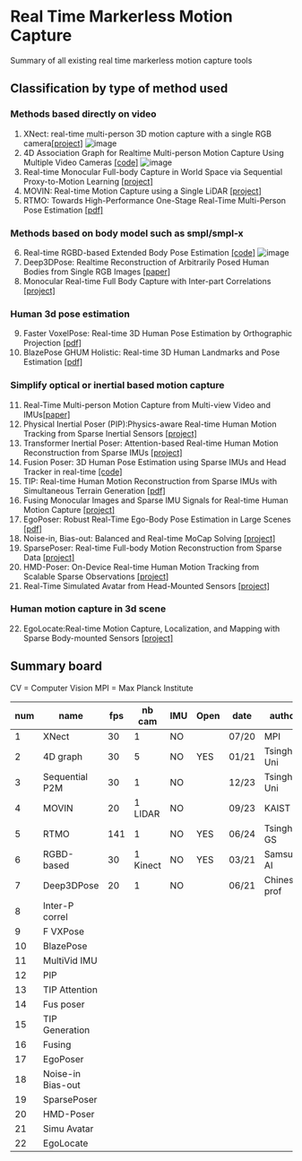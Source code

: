 # Real Time Markerless Motion Capture
Summary of all existing real time markerless motion capture tools

## Classification by type of method used
### Methods based directly on video
1. XNect: real-time multi-person 3D motion capture with a single RGB camera[[project]](http://gvv.mpi-inf.mpg.de/projects/XNect/)
![image](https://github.com/visonpon/human-motion-capture/blob/main/images/Xnet.png)
2. 4D Association Graph for Realtime Multi-person Motion Capture Using Multiple Video Cameras [[code]](https://github.com/zhangyux15/4d_association)
![image](https://github.com/visonpon/human-motion-capture/blob/main/images/4dAsspciation.png)
3. Real-time Monocular Full-body Capture in World Space via Sequential Proxy-to-Motion Learning [[project]](https://liuyebin.com/proxycap/)
4. MOVIN: Real-time Motion Capture using a Single LiDAR [[project]](https://movin3d.github.io/movin_pg2023/)
5. RTMO: Towards High-Performance One-Stage Real-Time Multi-Person Pose Estimation [[pdf]](https://arxiv.org/pdf/2312.07526.pdf)


### Methods based on body model such as smpl/smpl-x
6. Real-time RGBD-based Extended Body Pose Estimation [[code]](https://github.com/rmbashirov/rgbd-kinect-pose)
![image](https://github.com/visonpon/human-motion-capture/blob/main/images/rgbd-kinect-pose.png)
7. Deep3DPose: Realtime Reconstruction of Arbitrarily Posed Human Bodies from Single RGB Images [[paper]](https://arxiv.org/pdf/2106.11536.pdf)
8. Monocular Real-time Full Body Capture with Inter-part Correlations [[project]](https://calciferzh.github.io/publications/zhou2021monocular)


### Human 3d pose estimation
9. Faster VoxelPose: Real-time 3D Human Pose Estimation by Orthographic Projection [[pdf]](https://arxiv.org/pdf/2207.10955.pdf)
10. BlazePose GHUM Holistic: Real-time 3D Human Landmarks and Pose Estimation [[pdf]](https://arxiv.org/pdf/2206.11678.pdf)


### Simplify optical or inertial based motion capture
11. Real-Time Multi-person Motion Capture from Multi-view Video and IMUs[[paper]](https://link.springer.com/content/pdf/10.1007/s11263-019-01270-5.pdf)
12. Physical Inertial Poser (PIP):Physics-aware Real-time Human Motion Tracking from Sparse Inertial Sensors [[project]](https://xinyu-yi.github.io/PIP/)
13. Transformer Inertial Poser: Attention-based Real-time Human Motion Reconstruction from Sparse IMUs [[project]](https://github.com/jyf588/transformer-inertial-poser)
14. Fusion Poser: 3D Human Pose Estimation using Sparse IMUs and Head Tracker in real-time [[code]](https://github.com/LuzyCat/FusionPoser)
15. TIP: Real-time Human Motion Reconstruction from Sparse IMUs with Simultaneous Terrain Generation [[pdf]](https://arxiv.org/pdf/2203.15720.pdf)
16. Fusing Monocular Images and Sparse IMU Signals for Real-time Human Motion Capture [[project]](https://shaohua-pan.github.io/robustcap-page/)
17. EgoPoser: Robust Real-Time Ego-Body Pose Estimation in Large Scenes [[pdf]](https://arxiv.org/pdf/2308.06493.pdf)
18. Noise-in, Bias-out: Balanced and Real-time MoCap Solving [[project]](https://moverseai.github.io/noise-tail/)
19. SparsePoser: Real-time Full-body Motion Reconstruction from Sparse Data [[project]](https://upc-virvig.github.io/SparsePoser/)
20. HMD-Poser: On-Device Real-time Human Motion Tracking from Scalable Sparse Observations [[project]](https://pico-ai-team.github.io/hmd-poser)
21. Real-Time Simulated Avatar from Head-Mounted Sensors [[project]](https://www.zhengyiluo.com/SimXR/)


### Human motion capture in 3d scene
22. EgoLocate:Real-time Motion Capture, Localization, and Mapping with Sparse Body-mounted Sensors [[project]](https://xinyu-yi.github.io/EgoLocate/)


## Summary board

CV = Computer Vision
MPI = Max Planck Institute

| num | name              | fps | nb cam   | IMU | Open | date  | author       | conf       | MPJE | angles | precis | method calc | comments | link |
| --- | ----------------- | --- | -------- | --- | ---- | ----- | ------------ | ---------- | ---- | ------ | ------ | ----------- | -------- | ---- |
| 1   | XNect             | 30  | 1        | NO  |      | 07/20 | MPI          | SIGGRAPH20 |      | YES    |        |             |          | [[project]](http://gvv.mpi-inf.mpg.de/projects/XNect/) |
| 2   | 4D graph          | 30  | 5        | NO  | YES  | 01/21 | Tsinghua Uni | CVPR20     |      |        |        |             |          | [[code]](https://github.com/zhangyux15/4d_association) |
| 3   | Sequential P2M    | 30  | 1        | NO  |      | 12/23 | Tsinghua Uni |            |      |        |        |             |          | [[project]](https://liuyebin.com/proxycap/) |
| 4   | MOVIN             | 20  | 1 LIDAR  | NO  |      | 09/23 | KAIST        | PG23       |      |        |        |             |          | [[project]](https://movin3d.github.io/movin_pg2023/) |
| 5   | RTMO              | 141 | 1        | NO  | YES  | 06/24 | Tsinghua GS  |            |      |        |        |             |          | [[pdf]](https://arxiv.org/pdf/2312.07526.pdf) |
| 6   | RGBD-based        | 30  | 1 Kinect | NO  | YES  | 03/21 | Samsung AI   | WACV21     |      | YES    |        | SMPL        |          | [[code]](https://github.com/rmbashirov/rgbd-kinect-pose) |
| 7   | Deep3DPose        | 20  | 1        | NO  |      | 06/21 | Chinese prof |            |      |        |        |             |          | [[paper]](https://arxiv.org/pdf/2106.11536.pdf) |
| 8   | Inter-P correl    |     |          |     |      |       |              |            |      |        |        |             |          | [[project]](https://calciferzh.github.io/publications/zhou2021monocular) |
| 9   | F VXPose          |     |          |     |      |       |              |            |      |        |        |             |          | [[pdf]](https://arxiv.org/pdf/2207.10955.pdf) |
| 10  | BlazePose         |     |          |     |      |       |              |            |      |        |        |             |          | [[pdf]](https://arxiv.org/pdf/2206.11678.pdf) |
| 11  | MultiVid IMU      |     |          |     |      |       |              |            |      |        |        |             |          | [[paper]](https://link.springer.com/content/pdf/10.1007/s11263-019-01270-5.pdf) |
| 12  | PIP               |     |          |     |      |       |              |            |      |        |        |             |          | [[project]](https://xinyu-yi.github.io/PIP/) |
| 13  | TIP Attention     |     |          |     |      |       |              |            |      |        |        |             |          | [[pdf]](https://arxiv.org/pdf/2203.15720.pdf) |
| 14  | Fus poser         |     |          |     |      |       |              |            |      |        |        |             |          | [[project]](https://shaohua-pan.github.io/robustcap-page/) |
| 15  | TIP Generation    |     |          |     |      |       |              |            |      |        |        |             |          | [[pdf]](https://arxiv.org/pdf/2203.15720.pdf) |
| 16  | Fusing            |     |          |     |      |       |              |            |      |        |        |             |          | [[project]](https://shaohua-pan.github.io/robustcap-page/) |
| 17  | EgoPoser          |     |          |     |      |       |              |            |      |        |        |             |          | [[pdf]](https://arxiv.org/pdf/2308.06493.pdf) |
| 18  | Noise-in Bias-out |     |          |     |      |       |              |            |      |        |        |             |          | [[project]](https://moverseai.github.io/noise-tail/) |
| 19  | SparsePoser       |     |          |     |      |       |              |            |      |        |        |             |          | [[project]](https://upc-virvig.github.io/SparsePoser/) |
| 20  | HMD-Poser         |     |          |     |      |       |              |            |      |        |        |             |          | [[project]](https://pico-ai-team.github.io/hmd-poser) |
| 21  | Simu Avatar       |     |          |     |      |       |              |            |      |        |        |             |          | [[project]](https://www.zhengyiluo.com/SimXR/) |
| 22  | EgoLocate         |     |          |     |      |       |              |            |      |        |        |             |          | [[project]](https://xinyu-yi.github.io/EgoLocate/) |


